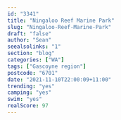 ```yaml
---
id: "3341"
title: "Ningaloo Reef Marine Park"
slug: "Ningaloo-Reef-Marine-Park"
draft: "false"
author: "Sean"
seealsolinks: "1"
section: "blog"
categories: ["WA"]
tags: ["Gascoyne region"]
postcode: "6701"
date: "2021-11-10T22:00:09+11:00"
trending: "yes"
camping: "yes"
swim: "yes"
realScore: 97
---
```

